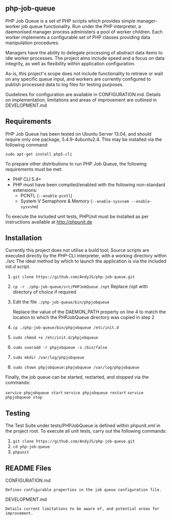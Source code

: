 php-job-queue
-------------

PHP Job Queue is a set of PHP scripts which provides simple manager-worker
job queue functionality. Run under the PHP interpreter, a daemonised manager process
administers a pool of worker children. Each worker implements a configurable set of
PHP classes providing data manipulation procedures.

Managers have the ability to delegate processing of abstract data items to idle
worker processes. The project aims include speed and a focus on data integrity,
as well as flexibility within application configuration.

As-is, this project's scope does not include functionality to retrieve or wait on
any specific queue input, and workers are currently configured to publish processed
data to log files for testing purposes.

Guidelines for configuration are available in CONFIGURATION.md. Details on
implementation, limitations and areas of improvement are outlined in DEVELOPMENT.md

Requirements
------------

PHP Job Queue has been tested on Ubuntu Server 13.04, and should require only
one package, 5.4.9-4ubuntu2.4. This may be installed via the following command:

`sudo apt-get install php5-cli`

To prepare other distributions to run PHP Job Queue, the following requirements
must be met:

- PHP CLI 5.4+
- PHP must have been compiled/enabled with the following non-standard extensions:
	- PCNTL (`--enable-pcntl`)
	- System V Semaphore & Memory (`--enable-sysvsem --enable-sysvshm`)

To execute the included unit tests, PHPUnit must be installed as per
instructions available at http://phpunit.de

Installation
------------

Currently this project does not utilise a build tool; Source scripts are
executed directly by the PHP-CLI interpreter, with a working directory within ./src
The ideal method by which to launch the application is via the included init.d script.

1. `git clone https://github.com/AndyJS/php-job-queue.git`

2. `cp -r ./php-job-queue/src/PHPJobQueue /opt`
   Replace /opt with directory of choice if required

3. Edit the file `./php-job-queue/bin/phpjobqueue`

   Replace the value of the DAEMON_PATH property on line 4 to match the location
   to which the PHPJobQueue directory was copied in step 2

4. `cp ./php-job-queue/bin/phpjobqueue /etc/init.d`

5. `sudo chmod +x /etc/init.d/phpjobqueue`

6. `sudo useradd -r phpjobqueue -s /bin/false`

7. `sudo mkdir /var/log/phpjobqueue`

8. `sudo chown phpjobqueue:phpjobqueue /var/log/phpjobqueue`

Finally, the job queue can be started, restarted, and stopped via the commands:

`service phpjobqueue start`
`service phpjobqueue restart`
`service phpjobqueue stop`

Testing
-------

The Test Suite under tests/PHPJobQueue is defined within phpunit.xml in the
project root. To execute all unit tests, carry out the following commands:

1. `git clone https://github.com/AndyJS/php-job-queue.git`
2. `cd php-job-queue`
3. `phpunit`

README Files
------------

CONFIGURATION.md

    Defines configurable properties in the job queue configuration file.

DEVELOPMENT.md

    Details current limitations to be aware of, and potential areas for improvement.
